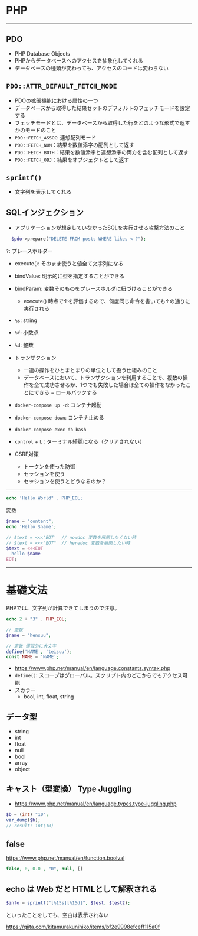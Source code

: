 # PHP

---

## PDO
- PHP Database Objects
- PHPからデータベースへのアクセスを抽象化してくれる
- データベースの種類が変わっても、アクセスのコードは変わらない

## `PDO::ATTR_DEFAULT_FETCH_MODE`
- PDOの拡張機能における属性の一つ
- データベースから取得した結果セットのデフォルトのフェッチモードを設定する
- フェッチモードとは、データベースから取得した行をどのような形式で返すかのモードのこと
- `PDO::FETCH_ASSOC`: 連想配列モード
- `PDO::FETCH_NUM`：結果を数値添字の配列として返す
- `PDO::FETCH_BOTH`：結果を数値添字と連想添字の両方を含む配列として返す
- `PDO::FETCH_OBJ`：結果をオブジェクトとして返す

## `sprintf()`
- 文字列を表示してくれる

## SQLインジェクション
- アプリケーションが想定していなかったSQLを実行させる攻撃方法のこと

```php
  $pdo->prepare("DELETE FROM posts WHERE likes < ?");
```

`?`: プレースホルダー

- execute(): そのまま使うと値全て文字列になる
- bindValue: 明示的に型を指定することができる
- bindParam: 変数そのものをプレースホルダに紐づけることができる
  - execute() 時点で↑を評価するので、何度同じ命令を書いても↑の通りに実行される

- `%s`: string
- `%f`: 小数点
- `%d`: 整数

- トランザクション
  - 一連の操作をひとまとまりの単位として扱う仕組みのこと
  - データベースにおいて、トランザクションを利用することで、複数の操作を全て成功させるか、1つでも失敗した場合は全ての操作をなかったことにできる = ロールバックする

- `docker-compose up -d`: コンテナ起動 
- `docker-compose down`: コンテナ止める
- `docker-compose exec db bash`
- `control` + `L` : ターミナル綺麗になる（クリアされない）

- CSRF対策
  - トークンを使った防御
  - セッションを使う
  - セッションを使うとどうなるのか？

---

```php
echo 'Hello World" . PHP_EOL;
```

変数

```php
$name = "content";
echo 'Hello $name';
```

```php
// $text = <<<'EOT'  // nowdoc 変数を展開したくない時
// $text = <<<"EOT"  // heredoc 変数を展開したい時
$text = <<<EOT
  hello $name
EOT;
```

---

# 基礎文法

PHPでは、文字列が計算できてしまうので注意。

```php
echo 2 + "3" . PHP_EOL;
```


```php
// 変数
$name = "hensuu";

// 定数 慣習的に大文字
define('NAME', 'teisuu');
const NAME = 'NAME';
```

- https://www.php.net/manual/en/language.constants.syntax.php
- `define()`: スコープはグローバル。スクリプト内のどこからでもアクセス可能
- スカラー
  - bool, int, float, string

## データ型
- string
- int
- float
- null
- bool
- array
- object

## キャスト（型変換） Type Juggling
- https://www.php.net/manual/en/language.types.type-juggling.php

```php
$b = (int) "10";
var_dump($b);
// result: int(10)
```

## false
https://www.php.net/manual/en/function.boolval
```php
false, 0, 0.0 , "0", null, []
```

## echo は Web だと HTMLとして解釈される
```php
$info = sprintf("[%15s][%15d]", $test, $test2);
```
といったことをしても、空白は表示されない



https://qiita.com/kitamurakunihiko/items/bf2e9998efceff115a0f